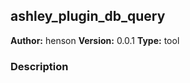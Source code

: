 ## ashley_plugin_db_query

**Author:** henson
**Version:** 0.0.1
**Type:** tool

### Description



